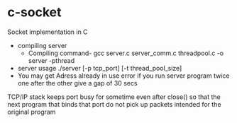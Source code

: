 # c-socket
Socket implementation in C

* compiling server
  * Compiling command- gcc server.c server_comm.c threadpool.c -o server -pthread
* server usage ./server [-p tcp_port] [-t thread_pool_size]
* You may get Adress already in use error if you run server program twice one after the other give a gap of 30 secs

TCP/IP stack keeps port busy for sometime even after close() so that the next 
program that binds that port do not pick up packets intended for the original program
